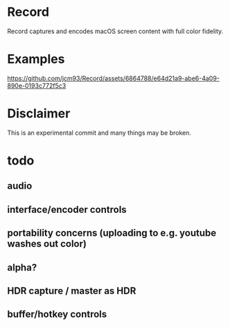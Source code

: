 # Record
Record captures and encodes macOS screen content with full color fidelity.
# Examples
https://github.com/jcm93/Record/assets/6864788/e64d21a9-abe6-4a09-890e-0193c772f5c3
# Disclaimer
This is an experimental commit and many things may be broken.
# todo
## audio
## interface/encoder controls
## portability concerns (uploading to  e.g. youtube washes out color)
## alpha?
## HDR capture / master as HDR
## buffer/hotkey controls
